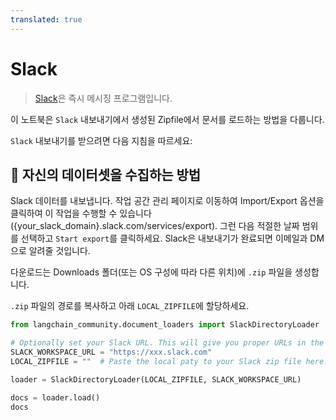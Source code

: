 ```yaml
---
translated: true
---
```


# Slack

>[Slack](https://slack.com/)은 즉시 메시징 프로그램입니다.

이 노트북은 `Slack` 내보내기에서 생성된 Zipfile에서 문서를 로드하는 방법을 다룹니다.

`Slack` 내보내기를 받으려면 다음 지침을 따르세요:

## 🧑 자신의 데이터셋을 수집하는 방법

Slack 데이터를 내보냅니다. 작업 공간 관리 페이지로 이동하여 Import/Export 옵션을 클릭하여 이 작업을 수행할 수 있습니다({your_slack_domain}.slack.com/services/export). 그런 다음 적절한 날짜 범위를 선택하고 `Start export`를 클릭하세요. Slack은 내보내기가 완료되면 이메일과 DM으로 알려줄 것입니다.

다운로드는 Downloads 폴더(또는 OS 구성에 따라 다른 위치)에 `.zip` 파일을 생성합니다.

`.zip` 파일의 경로를 복사하고 아래 `LOCAL_ZIPFILE`에 할당하세요.

```python
from langchain_community.document_loaders import SlackDirectoryLoader
```

```python
# Optionally set your Slack URL. This will give you proper URLs in the docs sources.
SLACK_WORKSPACE_URL = "https://xxx.slack.com"
LOCAL_ZIPFILE = ""  # Paste the local paty to your Slack zip file here.

loader = SlackDirectoryLoader(LOCAL_ZIPFILE, SLACK_WORKSPACE_URL)
```

```python
docs = loader.load()
docs
```
